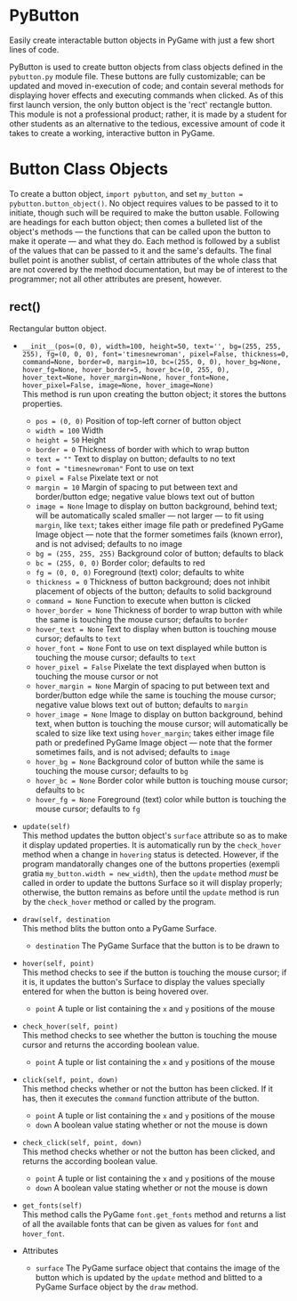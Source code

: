 # PyButton
Easily create interactable button objects in PyGame with just a few short lines of code.

PyButton is used to create button objects from class objects defined in the ```pybutton.py``` module file. These buttons are fully customizable; can be updated and moved in-execution of code; and contain several methods for displaying hover effects and executing commands when clicked. As of this first launch version, the only button object is the 'rect' rectangle button. This module is not a professional product; rather, it is made by a student for other students as an alternative to the tedious, excessive amount of code it takes to create a working, interactive button in PyGame.

# Button Class Objects

To create a button object, ```import pybutton```, and set ```my_button = pybutton.button_object()```. No object requires values to be passed to it to initiate, though such will be required to make the button usable. Following are headings for each button object; then comes a bulleted list of the object's methods — the functions that can be called upon the button to make it operate — and what they do. Each method is followed by a sublist of the values that can be passed to it and the same's defaults. The final bullet point is another sublist, of certain attributes of the whole class that are not covered by the method documentation, but may be of interest to the programmer; not all other attributes are present, however.

## rect()<br>
Rectangular button object.<br>
  * ```__init__(pos=(0, 0), width=100, height=50, text='', bg=(255, 255, 255), fg=(0, 0, 0), font='timesnewroman', pixel=False, thickness=0, command=None, border=0, margin=10, bc=(255, 0, 0), hover_bg=None, hover_fg=None, hover_border=5, hover_bc=(0, 255, 0), hover_text=None, hover_margin=None, hover_font=None, hover_pixel=False, image=None, hover_image=None)```<br>
    This method is run upon creating the button object; it stores the buttons properties.
    * ```pos = (0, 0)``` Position of top-left corner of button object
    * ```width = 100``` Width
    * ```height = 50``` Height
    * ```border = 0``` Thickness of border with which to wrap button
    * ```text = ""``` Text to display on button; defaults to no text
    * ```font = "timesnewroman"``` Font to use on text
    * ```pixel = False``` Pixelate text or not
    * ```margin = 10``` Margin of spacing to put between text and border/button edge; negative value blows text out of button
    * ```image = None``` Image to display on button background, behind text; will be automatically scaled smaller — not larger — to fit using ```margin```, like ```text```; takes either image file path or predefined PyGame Image object — note that the former sometimes fails (known error), and is not advised; defaults to no image
    * ```bg = (255, 255, 255)``` Background color of button; defaults to black
    * ```bc = (255, 0, 0)``` Border color; defaults to red
    * ```fg = (0, 0, 0)``` Foreground (text) color; defaults to white
    * ```thickness = 0``` Thickness of button background; does not inhibit placement of objects of the button; defaults to solid background
    * ```command = None``` Function to execute when button is clicked
    * ```hover_border = None``` Thickness of border to wrap button with while the same is touching the mouse cursor; defaults to ```border```
    * ```hover_text = None``` Text to display when button is touching mouse cursor; defaults to ```text```
    * ```hover_font = None``` Font to use on text displayed while button is touching the mouse cursor; defaults to ```text```
    * ```hover_pixel = False``` Pixelate the text displayed when button is touching the mouse cursor or not
    * ```hover_margin = None``` Margin of spacing to put between text and border/button edge while the same is touching the mouse cursor; negative value blows text out of button; defaults to ```margin```
    * ```hover_image = None``` Image to display on button background, behind text, when button is touching the mouse cursor; will automatically be scaled to size like text using ```hover_margin```; takes either image file path or predefined PyGame Image object — note that the former sometimes fails, and is not advised; defaults to ```image```
    * ```hover_bg = None``` Background color of button while the same is touching the mouse cursor; defaults to ```bg```
    * ```hover_bc = None``` Border color while button is touching mouse cursor; defaults to ```bc```
    * ```hover_fg = None``` Foreground (text) color while button is touching the mouse cursor; defaults to ```fg```
    
 * ```update(self)```<br>
 This method updates the button object's ```surface``` attribute so as to make it display updated properties. It is automatically run by the ```check_hover``` method when a change in ```hovering``` status is detected. However, if the program mandatorally changes one of the buttons properties (exempli gratia ```my_button.width = new_width```), then the ```update``` method _must_ be called in order to update the buttons Surface so it will display properly; otherwise, the button remains as before until the ```update``` method is run by the ```check_hover``` method or called by the program.
 
* ```draw(self, destination```<br>
 This method blits the button onto a PyGame Surface.
	* ```destination``` The PyGame Surface that the button is to be drawn to
  
* ```hover(self, point)```<br>
This method checks to see if the button is touching the mouse cursor; if it is, it updates the button's Surface to display the values specially entered for when the button is being hovered over.
	* ```point``` A tuple or list containing the ```x``` and ```y``` positions of the mouse

* ```check_hover(self, point)```<br>
This method checks to see whether the button is touching the mouse cursor and returns the according boolean value.
	* ```point``` A tuple or list containing the ```x``` and ```y``` positions of the mouse

* ```click(self, point, down)```<br>
This method checks whether or not the button has been clicked. If it has, then it executes the ```command``` function attribute of the button.
	* ```point``` A tuple or list containing the ```x``` and ```y``` positions of the mouse
	* ```down``` A boolean value stating whether or not the mouse is down

* ```check_click(self, point, down)```<br>
This method checks whether or not the button has been clicked, and returns the according boolean value.
	* ```point``` A tuple or list containing the ```x``` and ```y``` positions of the mouse
	* ```down``` A boolean value stating whether or not the mouse is down

* ```get_fonts(self)``` <br>
This method calls the PyGame ```font.get_fonts``` method and returns a list of all the available fonts that can be given as values for ```font``` and ```hover_font```.

* Attributes
	* ```surface``` The PyGame surface object that contains the image of the button which is updated by the ```update``` method and blitted to a PyGame Surface object by the ```draw``` method.
